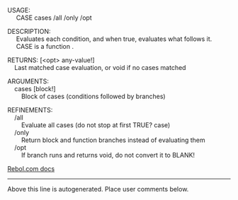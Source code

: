 USAGE:  
&nbsp;&nbsp;&nbsp;&nbsp;&nbsp;CASE&nbsp;cases&nbsp;/all&nbsp;/only&nbsp;/opt  
  
DESCRIPTION:  
&nbsp;&nbsp;&nbsp;&nbsp;&nbsp;Evaluates&nbsp;each&nbsp;condition,&nbsp;and&nbsp;when&nbsp;true,&nbsp;evaluates&nbsp;what&nbsp;follows&nbsp;it.  
&nbsp;&nbsp;&nbsp;&nbsp;&nbsp;CASE&nbsp;is&nbsp;a&nbsp;function&nbsp;.  
  
RETURNS:&nbsp;[&lt;opt&gt;&nbsp;any-value!]  
&nbsp;&nbsp;&nbsp;&nbsp;Last&nbsp;matched&nbsp;case&nbsp;evaluation,&nbsp;or&nbsp;void&nbsp;if&nbsp;no&nbsp;cases&nbsp;matched  
  
ARGUMENTS:  
&nbsp;&nbsp;&nbsp;&nbsp;cases&nbsp;[block!]  
&nbsp;&nbsp;&nbsp;&nbsp;&nbsp;&nbsp;&nbsp;&nbsp;Block&nbsp;of&nbsp;cases&nbsp;(conditions&nbsp;followed&nbsp;by&nbsp;branches)  
  
REFINEMENTS:  
&nbsp;&nbsp;&nbsp;&nbsp;/all  
&nbsp;&nbsp;&nbsp;&nbsp;&nbsp;&nbsp;&nbsp;&nbsp;Evaluate&nbsp;all&nbsp;cases&nbsp;(do&nbsp;not&nbsp;stop&nbsp;at&nbsp;first&nbsp;TRUE?&nbsp;case)  
&nbsp;&nbsp;&nbsp;&nbsp;/only  
&nbsp;&nbsp;&nbsp;&nbsp;&nbsp;&nbsp;&nbsp;&nbsp;Return&nbsp;block&nbsp;and&nbsp;function&nbsp;branches&nbsp;instead&nbsp;of&nbsp;evaluating&nbsp;them  
&nbsp;&nbsp;&nbsp;&nbsp;/opt  
&nbsp;&nbsp;&nbsp;&nbsp;&nbsp;&nbsp;&nbsp;&nbsp;If&nbsp;branch&nbsp;runs&nbsp;and&nbsp;returns&nbsp;void,&nbsp;do&nbsp;not&nbsp;convert&nbsp;it&nbsp;to&nbsp;BLANK!  

[Rebol.com docs](http://www.rebol.com/r3/docs/functions/case.html)
___
Above this line is autogenerated. Place user comments below.